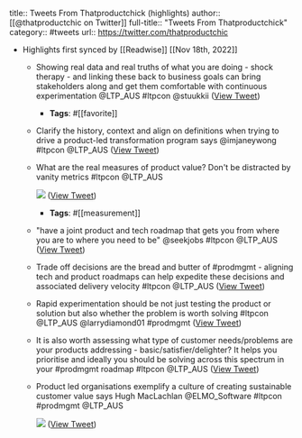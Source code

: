 title:: Tweets From Thatproductchick (highlights)
author:: [[@thatproductchic on Twitter]]
full-title:: "Tweets From Thatproductchick"
category:: #tweets
url:: https://twitter.com/thatproductchic

- Highlights first synced by [[Readwise]] [[Nov 18th, 2022]]
	- Showing real data and real truths of what you are doing - shock therapy - and linking these back to business goals can bring stakeholders along and get them comfortable with continuous experimentation @LTP_AUS #ltpcon @stuukkii ([View Tweet](https://twitter.com/thatproductchic/status/1397380838644350977))
		- **Tags**: #[[favorite]]
	- Clarify the history, context and align on definitions when trying to drive a product-led transformation program says @imjaneywong #ltpcon @LTP_AUS ([View Tweet](https://twitter.com/thatproductchic/status/1397410762604171266))
	- What are the real measures of product value? Don't be distracted by vanity metrics #ltpcon @LTP_AUS 
	  
	  ![](https://pbs.twimg.com/media/E2RiltYVgAIwwu5.png) ([View Tweet](https://twitter.com/thatproductchic/status/1397350199790489601))
		- **Tags**: #[[measurement]]
	- "have a joint product and tech roadmap that gets you from where you are to where you need to be" @seekjobs #ltpcon @LTP_AUS ([View Tweet](https://twitter.com/thatproductchic/status/1397364229791838213))
	- Trade off decisions are the bread and butter of #prodmgmt - aligning tech and product roadmaps can help expedite these decisions and associated delivery velocity #ltpcon @LTP_AUS ([View Tweet](https://twitter.com/thatproductchic/status/1397361931464314883))
	- Rapid experimentation should be not just testing the product or solution but also whether the problem is worth solving #ltpcon @LTP_AUS @larrydiamond01 #prodmgmt ([View Tweet](https://twitter.com/thatproductchic/status/1397347603696668675))
	- It is also worth assessing what type of customer  needs/problems are your products addressing - basic/satisfier/delighter? It helps you prioritise and ideally you should be solving across this spectrum in your #prodmgmt roadmap #ltpcon @LTP_AUS ([View Tweet](https://twitter.com/thatproductchic/status/1397424220074700804))
	- Product led organisations exemplify a culture of creating sustainable customer value says Hugh MacLachlan @ELMO_Software #ltpcon #prodmgmt @LTP_AUS 
	  
	  ![](https://pbs.twimg.com/media/E2SkZmJVgAYubVc.jpg) ([View Tweet](https://twitter.com/thatproductchic/status/1397422806921400323))
